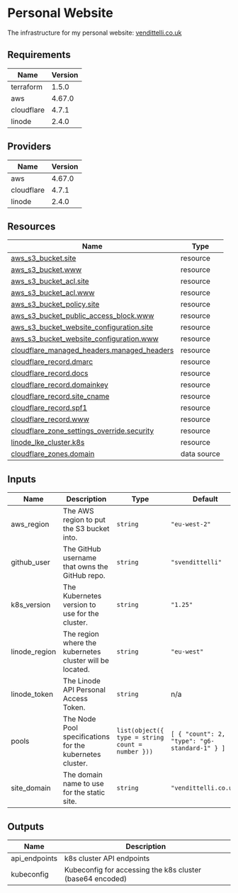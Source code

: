 <!-- BEGIN_TF_DOCS -->
# Personal Website

The infrastructure for my personal website: [vendittelli.co.uk](https://vendittelli.co.uk/)

## Requirements

| Name | Version |
|------|---------|
| terraform | 1.5.0 |
| aws | 4.67.0 |
| cloudflare | 4.7.1 |
| linode | 2.4.0 |

## Providers

| Name | Version |
|------|---------|
| aws | 4.67.0 |
| cloudflare | 4.7.1 |
| linode | 2.4.0 |

## Resources

| Name | Type |
|------|------|
| [aws_s3_bucket.site](https://registry.terraform.io/providers/hashicorp/aws/4.67.0/docs/resources/s3_bucket) | resource |
| [aws_s3_bucket.www](https://registry.terraform.io/providers/hashicorp/aws/4.67.0/docs/resources/s3_bucket) | resource |
| [aws_s3_bucket_acl.site](https://registry.terraform.io/providers/hashicorp/aws/4.67.0/docs/resources/s3_bucket_acl) | resource |
| [aws_s3_bucket_acl.www](https://registry.terraform.io/providers/hashicorp/aws/4.67.0/docs/resources/s3_bucket_acl) | resource |
| [aws_s3_bucket_policy.site](https://registry.terraform.io/providers/hashicorp/aws/4.67.0/docs/resources/s3_bucket_policy) | resource |
| [aws_s3_bucket_public_access_block.www](https://registry.terraform.io/providers/hashicorp/aws/4.67.0/docs/resources/s3_bucket_public_access_block) | resource |
| [aws_s3_bucket_website_configuration.site](https://registry.terraform.io/providers/hashicorp/aws/4.67.0/docs/resources/s3_bucket_website_configuration) | resource |
| [aws_s3_bucket_website_configuration.www](https://registry.terraform.io/providers/hashicorp/aws/4.67.0/docs/resources/s3_bucket_website_configuration) | resource |
| [cloudflare_managed_headers.managed_headers](https://registry.terraform.io/providers/cloudflare/cloudflare/4.7.1/docs/resources/managed_headers) | resource |
| [cloudflare_record.dmarc](https://registry.terraform.io/providers/cloudflare/cloudflare/4.7.1/docs/resources/record) | resource |
| [cloudflare_record.docs](https://registry.terraform.io/providers/cloudflare/cloudflare/4.7.1/docs/resources/record) | resource |
| [cloudflare_record.domainkey](https://registry.terraform.io/providers/cloudflare/cloudflare/4.7.1/docs/resources/record) | resource |
| [cloudflare_record.site_cname](https://registry.terraform.io/providers/cloudflare/cloudflare/4.7.1/docs/resources/record) | resource |
| [cloudflare_record.spf1](https://registry.terraform.io/providers/cloudflare/cloudflare/4.7.1/docs/resources/record) | resource |
| [cloudflare_record.www](https://registry.terraform.io/providers/cloudflare/cloudflare/4.7.1/docs/resources/record) | resource |
| [cloudflare_zone_settings_override.security](https://registry.terraform.io/providers/cloudflare/cloudflare/4.7.1/docs/resources/zone_settings_override) | resource |
| [linode_lke_cluster.k8s](https://registry.terraform.io/providers/linode/linode/2.4.0/docs/resources/lke_cluster) | resource |
| [cloudflare_zones.domain](https://registry.terraform.io/providers/cloudflare/cloudflare/4.7.1/docs/data-sources/zones) | data source |

## Inputs

| Name | Description | Type | Default | Required |
|------|-------------|------|---------|:--------:|
| aws\_region | The AWS region to put the S3 bucket into. | `string` | `"eu-west-2"` | no |
| github\_user | The GitHub username that owns the GitHub repo. | `string` | `"svendittelli"` | no |
| k8s\_version | The Kubernetes version to use for the cluster. | `string` | `"1.25"` | no |
| linode\_region | The region where the kubernetes cluster will be located. | `string` | `"eu-west"` | no |
| linode\_token | The Linode API Personal Access Token. | `string` | n/a | yes |
| pools | The Node Pool specifications for the kubernetes cluster. | ```list(object({ type = string count = number }))``` | ```[ { "count": 2, "type": "g6-standard-1" } ]``` | no |
| site\_domain | The domain name to use for the static site. | `string` | `"vendittelli.co.uk"` | no |

## Outputs

| Name | Description |
|------|-------------|
| api\_endpoints | k8s cluster API endpoints |
| kubeconfig | Kubeconfig for accessing the k8s cluster (base64 encoded) |
<!-- END_TF_DOCS -->
